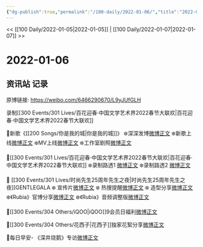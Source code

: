 ```yaml
---
{"dg-publish":true,"permalink":"/100-daily/2022-01-06/","title":"2022-01-06"}
---
```



<< [[100 Daily/2022-01-05\|2022-01-05]] | [[100 Daily/2022-01-07\|2022-01-07]] >>

# 2022-01-06

## 资讯站 记录

原博链接: https://weibo.com/6466290670/L9yJUfGLH

录制[[300 Events/301 Lives/百花迎春·中国文学艺术界2022春节大联欢\|百花迎春·中国文学艺术界2022春节大联欢]]

🌟新歌《[[200 Songs/你是我的城\|你是我的城]]》
❄️深深发博[微博正文](https://m.weibo.cn/6466290670/4722583347659587)
❄️新歌上线[微博正文](https://m.weibo.cn/6466290670/4722434856976843)
❄️MV上线[微博正文](https://m.weibo.cn/6466290670/4722582379825876)
❄️工作室剧照[微博正文](https://m.weibo.cn/6466290670/4722614675442150)

🌟[[300 Events/301 Lives/百花迎春·中国文学艺术界2022春节大联欢\|百花迎春·中国文学艺术界2022春节大联欢]]
❄️录制路透1 [微博正文](https://m.weibo.cn/6466290670/4722661680221558)
❄️录制路透2 [微博正文](https://m.weibo.cn/6466290670/4722666122513291)

🌟 [[300 Events/301 Lives/时尚先生25周年先生之夜\|时尚先生25周年先生之夜]]GENTLEGALA
❄️ 宣传片[微博正文](https://m.weibo.cn/6466290670/4722734166970037)
❄️ 热搜提醒[微博正文](https://m.weibo.cn/6466290670/4722607780268201)
❄️ 造型分享[微博正文](https://m.weibo.cn/6466290670/4722766550665212)
❄️《Rubia》官博分享[微博正文](https://m.weibo.cn/6466290670/4722578718196321)
❄️《Rubia》音频调整版[微博正文](https://m.weibo.cn/6466290670/4722712461968321)

🌟[[300 Events/304 Others/iQOO\|iQOO]]9会员日福利[微博正文](https://m.weibo.cn/6466290670/4722675035148404)

🌟[[300 Events/304 Others/花西子\|花西子]]独家花絮分享[微博正文](https://m.weibo.cn/6466290670/4722709826899450)

🌟每日早安- 《深井烧鹅》专访[微博正文](https://m.weibo.cn/6466290670/4722562976189601)

